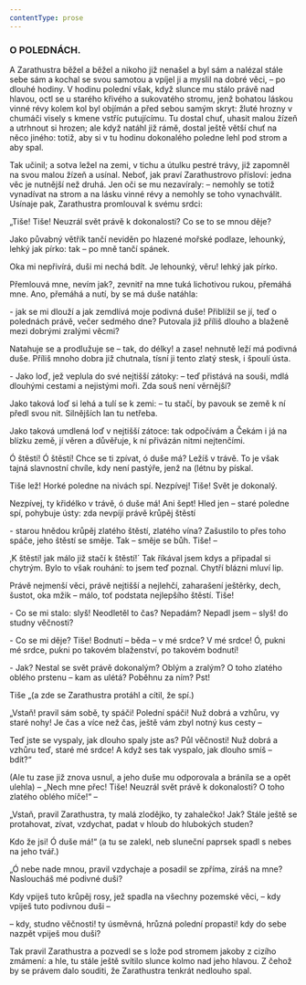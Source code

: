 ```yaml
---
contentType: prose
---
```


<section>

### O POLEDNÁCH.

A Zarathustra běžel a běžel a nikoho již nenašel a byl sám a nalézal stále sebe sám a kochal se svou samotou a vpíjel ji a myslil na dobré věci, – po dlouhé hodiny. V hodinu polední však, když slunce mu stálo právě nad hlavou, octl se u starého křivého a sukovatého stromu, jenž bohatou láskou vinné révy kolem kol byl objímán a před sebou samým skryt: žluté hrozny v chumáči visely s kmene vstříc putujícímu. Tu dostal chuť, uhasit malou žízeň a utrhnout si hrozen; ale když natáhl již rámě, dostal ještě větší chuť na něco jiného: totiž, aby si v tu hodinu dokonalého poledne lehl pod strom a aby spal.

Tak učinil; a sotva ležel na zemi, v tichu a útulku pestré trávy, již zapomněl na svou malou žízeň a usínal. Neboť, jak praví Zarathustrovo přísloví: jedna věc je nutnější než druhá. Jen oči se mu nezavíraly: – nemohly se totiž vynadívat na strom a na lásku vinné révy a nemohly se toho vynachválit. Usínaje pak, Zarathustra promlouval k svému srdci:

</section>

<section>

„Tiše! Tiše! Neuzrál svět právě k dokonalosti? Co se to se mnou děje?

Jako půvabný větřík tančí neviděn po hlazené mořské podlaze, lehounký, lehký jak pírko: tak – po mně tančí spánek.

Oka mi nepřivírá, duši mi nechá bdít. Je lehounký, věru! lehký jak pírko.

Přemlouvá mne, nevím jak?, zevnitř na mne tuká lichotivou rukou, přemáhá mne. Ano, přemáhá a nutí, by se má duše natáhla: 

\- jak se mi dlouží a jak zemdlívá moje podivná duše! Přiblížil se jí, teď o polednách právě, večer sedmého dne? Putovala již příliš dlouho a blaženě mezi dobrými zralými věcmi?

Natahuje se a prodlužuje se – tak, do délky! a zase! nehnutě leží má podivná duše. Příliš mnoho dobra již chutnala, tísní ji tento zlatý stesk, i špoulí ústa.

\- Jako loď, jež veplula do své nejtišší zátoky: – teď přistává na souši, mdlá dlouhými cestami a nejistými moři. Zda souš není věrnější?

Jako taková loď si lehá a tulí se k zemi: – tu stačí, by pavouk se země k ní předl svou nit. Silnějších lan tu netřeba.

Jako taková umdlená loď v nejtišší zátoce: tak odpočívám a Čekám i já na blízku země, jí věren a důvěřuje, k ní přivázán nitmi nejtenčími.

Ó štěstí! Ó štěstí! Chce se ti zpívat, ó duše má? Ležíš v trávě. To je však tajná slavnostní chvíle, kdy není pastýře, jenž na (létnu by pískal.

Tiše lež! Horké poledne na nivách spí. Nezpívej! Tiše! Svět je dokonalý.

Nezpívej, ty křidélko v trávě, ó duše má! Ani šept! Hled jen – staré poledne spí, pohybuje ústy: zda nevpíjí právě krůpěj štěstí 

\- starou hnědou krůpěj zlatého štěstí, zlatého vína? Zašustilo to přes toho spáče, jeho štěstí se směje. Tak – směje se bůh. Tiše! –

‚K štěstí! jak málo již stačí k štěstí!´ Tak říkával jsem kdys a připadal si chytrým. Bylo to však rouhání: to jsem teď poznal. Chytří blázni mluví lip.

Právě nejmenší věci, právě nejtišší a nejlehčí, zaharašení ještěrky, dech, šustot, oka mžik – málo, toť podstata nejlepšího štěstí. Tiše!

\- Co se mi stalo: slyš! Neodletěl to čas? Nepadám? Nepadl jsem – slyš! do studny věčnosti?

\- Co se mi děje? Tiše! Bodnutí – běda – v mé srdce? V mé srdce! Ó, pukni mé srdce, pukni po takovém blaženství, po takovém bodnutí!

\- Jak? Nestal se svět právě dokonalým? Oblým a zralým? O toho zlatého oblého prstenu – kam as ulétá? Poběhnu za ním? Pst!

Tiše „(a zde se Zarathustra protáhl a cítil, že spí.)

„Vstaň! pravil sám sobě, ty spáči! Polední spáči! Nuž dobrá a vzhůru, vy staré nohy! Je čas a více než čas, ještě vám zbyl notný kus cesty –

Teď jste se vyspaly, jak dlouho spaly jste as? Půl věčnosti! Nuž dobrá a vzhůru teď, staré mé srdce! A když ses tak vyspalo, jak dlouho smíš – bdít?“ 

(Ale tu zase již znova usnul, a jeho duše mu odporovala a bránila se a opět ulehla) – „Nech mne přec! Tiše! Neuzrál svět právě k dokonalosti? O toho zlatého oblého míče!“ – 

„Vstaň, pravil Zarathustra, ty malá zlodějko, ty zahalečko! Jak? Stále ještě se protahovat, zívat, vzdychat, padat v hloub do hlubokých studen? 

Kdo že jsi! Ó duše má!“ (a tu se zalekl, neb sluneční paprsek spadl s nebes na jeho tvář.) 

„Ó nebe nade mnou, pravil vzdychaje a posadil se zpříma, zíráš na mne? Nasloucháš mé podivné duši? 

Kdy vpiješ tuto krůpěj rosy, jež spadla na všechny pozemské věci, – kdy vpiješ tuto podivnou duši – 

– kdy, studno věčnosti! ty úsměvná, hrůzná polední propasti! kdy do sebe nazpět vpiješ mou duši?

</section>

<section>

Tak pravil Zarathustra a pozvedl se s lože pod stromem jakoby z cizího zmámení: a hle, tu stále ještě svítilo slunce kolmo nad jeho hlavou. Z čehož by se právem dalo souditi, že Zarathustra tenkrát nedlouho spal.

</section>
